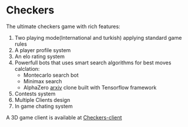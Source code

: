 # Checkers

The ultimate checkers game with rich features:
 1. Two playing mode(International and turkish) applying standard game rules
 2. A player profile system
 3. An elo rating system
 4. Powerfull bots that uses smart search algorithms for best moves calclation:
     - Montecarlo search bot
     - Minimax search
     - AlphaZero [arxiv](https://arxiv.org/abs/1712.01815) clone built with Tensorflow framework
 5. Contests system
 6. Multiple Clients design
 7. In game chating system

A 3D game client is available at [Checkers-client](https://gitlab.com/Nitro963/checkers-cs-client)